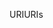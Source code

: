 <span data-ttu-id="2d5eb-101">URI</span><span class="sxs-lookup"><span data-stu-id="2d5eb-101">URIs</span></span>